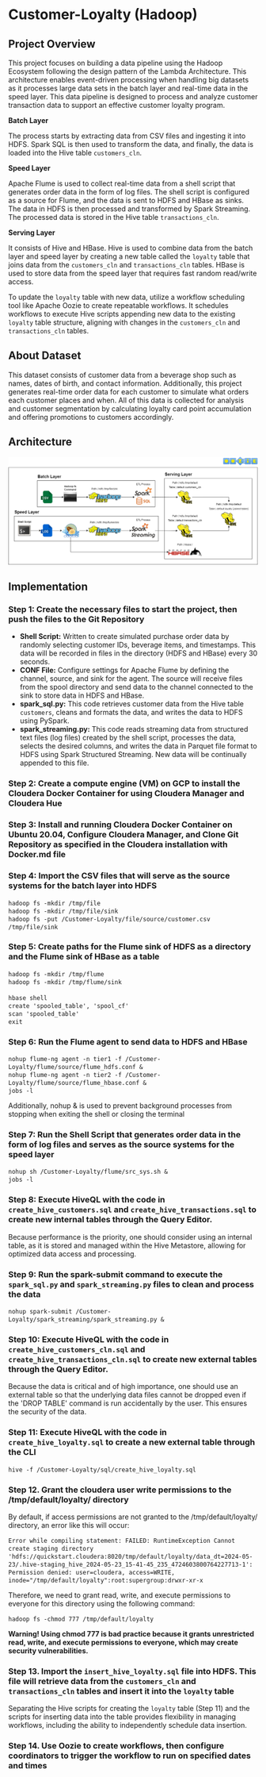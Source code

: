 # Customer-Loyalty (Hadoop)
## Project Overview
This project focuses on building a data pipeline using the Hadoop Ecosystem following the design pattern of the Lambda Architecture. This architecture enables event-driven processing when handling big datasets as it processes large data sets in the batch layer and real-time data in the speed layer. This data pipeline is designed to process and analyze customer transaction data to support an effective customer loyalty program.

**Batch Layer**

The process starts by extracting data from CSV files and ingesting it into HDFS. Spark SQL is then used to transform the data, and finally, the data is loaded into the Hive table ```customers_cln```.

**Speed Layer**

Apache Flume is used to collect real-time data from a shell script that generates order data in the form of log files. The shell script is configured as a source for Flume, and the data is sent to HDFS and HBase as sinks. The data in HDFS is then processed and transformed by Spark Streaming. The processed data is stored in the Hive table ```transactions_cln```.

**Serving Layer**

It consists of Hive and HBase. Hive is used to combine data from the batch layer and speed layer by creating a new table called the ```loyalty``` table that joins data from the ```customers_cln``` and ```transactions_cln``` tables. HBase is used to store data from the speed layer that requires fast random read/write access.

To update the ```loyalty``` table with new data, utilize a workflow scheduling tool like Apache Oozie to create repeatable workflows. It schedules workflows to execute Hive scripts appending new data to the existing ```loyalty``` table structure, aligning with changes in the ```customers_cln``` and ```transactions_cln``` tables.

## About Dataset
This dataset consists of customer data from a beverage shop such as names, dates of birth, and contact information. Additionally, this project generates real-time order data for each customer to simulate what orders each customer places and when. All of this data is collected for analysis and customer segmentation by calculating loyalty card point accumulation and offering promotions to customers accordingly.
## Architecture
![image](https://github.com/getnkit/Customer-Loyalty/blob/31660049d2b3cc665834784ff39ad75971690cc2/images/Data%20Architecture.png)
## Implementation
### Step 1: Create the necessary files to start the project, then push the files to the Git Repository
- **Shell Script:** Written to create simulated purchase order data by randomly selecting customer IDs, beverage items, and timestamps. This data will be recorded in files in the directory (HDFS and HBase) every 30 seconds.
- **CONF File:** Configure settings for Apache Flume by defining the channel, source, and sink for the agent. The source will receive files from the spool directory and send data to the channel connected to the sink to store data in HDFS and HBase.
- **spark_sql.py:** This code retrieves customer data from the Hive table ```customers```, cleans and formats the data, and writes the data to HDFS using PySpark.
- **spark_streaming.py:** This code reads streaming data from structured text files (log files) created by the shell script, processes the data, selects the desired columns, and writes the data in Parquet file format to HDFS using Spark Structured Streaming. New data will be continually appended to this file.
### Step 2: Create a compute engine (VM) on GCP to install the Cloudera Docker Container for using Cloudera Manager and Cloudera Hue
### Step 3: Install and running Cloudera Docker Container on Ubuntu 20.04, Configure Cloudera Manager, and Clone Git Repository as specified in the Cloudera installation with Docker.md file
### Step 4: Import the CSV files that will serve as the source systems for the batch layer into HDFS
```
hadoop fs -mkdir /tmp/file
hadoop fs -mkdir /tmp/file/sink
hadoop fs -put /Customer-Loyalty/file/source/customer.csv /tmp/file/sink
```
### Step 5: Create paths for the Flume sink of HDFS as a directory and the Flume sink of HBase as a table
```
hadoop fs -mkdir /tmp/flume
hadoop fs -mkdir /tmp/flume/sink

hbase shell
create 'spooled_table', 'spool_cf'
scan 'spooled_table'
exit
```
### Step 6: Run the Flume agent to send data to HDFS and HBase
```
nohup flume-ng agent -n tier1 -f /Customer-Loyalty/flume/source/flume_hdfs.conf &
nohup flume-ng agent -n tier2 -f /Customer-Loyalty/flume/source/flume_hbase.conf &
jobs -l
```
Additionally, nohup & is used to prevent background processes from stopping when exiting the shell or closing the terminal
### Step 7: Run the Shell Script that generates order data in the form of log files and serves as the source systems for the speed layer
```
nohup sh /Customer-Loyalty/flume/src_sys.sh &
jobs -l
```
### Step 8: Execute HiveQL with the code in ```create_hive_customers.sql``` and ```create_hive_transactions.sql``` to create new internal tables through the Query Editor.
Because performance is the priority, one should consider using an internal table, as it is stored and managed within the Hive Metastore, allowing for optimized data access and processing.
### Step 9: Run the spark-submit command to execute the ```spark_sql.py``` and ```spark_streaming.py``` files to clean and process the data
```
nohup spark-submit /Customer-Loyalty/spark_streaming/spark_streaming.py & 
```
### Step 10: Execute HiveQL with the code in ```create_hive_customers_cln.sql``` and ```create_hive_transactions_cln.sql``` to create new external tables through the Query Editor.
Because the data is critical and of high importance, one should use an external table so that the underlying data files cannot be dropped even if the 'DROP TABLE' command is run accidentally by the user. This ensures the security of the data.
### Step 11: Execute HiveQL with the code in ```create_hive_loyalty.sql``` to create a new external table through the CLI
```
hive -f /Customer-Loyalty/sql/create_hive_loyalty.sql
```
### Step 12. Grant the cloudera user write permissions to the /tmp/default/loyalty/ directory
By default, if access permissions are not granted to the /tmp/default/loyalty/ directory, an error like this will occur:
```
Error while compiling statement: FAILED: RuntimeException Cannot create staging directory 'hdfs://quickstart.cloudera:8020/tmp/default/loyalty/data_dt=2024-05-23/.hive-staging_hive_2024-05-23_15-41-45_235_4724603800764227713-1': Permission denied: user=cloudera, access=WRITE, inode="/tmp/default/loyalty":root:supergroup:drwxr-xr-x
```
Therefore, we need to grant read, write, and execute permissions to everyone for this directory using the following command:
```
hadoop fs -chmod 777 /tmp/default/loyalty
```
**Warning! Using chmod 777 is bad practice because it grants unrestricted read, write, and execute permissions to everyone, which may create security vulnerabilities.**
### Step 13. Import the ```insert_hive_loyalty.sql``` file into HDFS. This file will retrieve data from the ```customers_cln``` and ```transactions_cln``` tables and insert it into the ```loyalty``` table
Separating the Hive scripts for creating the ```loyalty``` table (Step 11) and the scripts for inserting data into the table provides flexibility in managing workflows, including the ability to independently schedule data insertion.
### Step 14. Use Oozie to create workflows, then configure coordinators to trigger the workflow to run on specified dates and times
